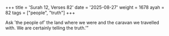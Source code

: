 +++
title = 'Surah 12, Verses 82'
date = '2025-08-27'
weight = 1678
ayah = 82
tags = ["people", "truth"]
+++

Ask ˹the people of˺ the land where we were and the caravan we travelled with. We are certainly telling the truth.’”
